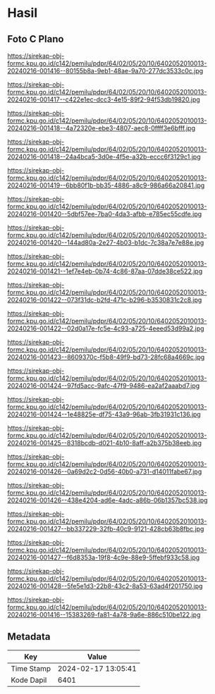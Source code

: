 # Hasil

## Foto C Plano

https://sirekap-obj-formc.kpu.go.id/c142/pemilu/pdpr/64/02/05/20/10/6402052010013-20240216-001416--80155b8a-9eb1-48ae-9a70-277dc3533c0c.jpg

https://sirekap-obj-formc.kpu.go.id/c142/pemilu/pdpr/64/02/05/20/10/6402052010013-20240216-001417--c422e1ec-dcc3-4e15-89f2-94f53db19820.jpg

https://sirekap-obj-formc.kpu.go.id/c142/pemilu/pdpr/64/02/05/20/10/6402052010013-20240216-001418--4a72320e-ebe3-4807-aec8-0ffff3e6bfff.jpg

https://sirekap-obj-formc.kpu.go.id/c142/pemilu/pdpr/64/02/05/20/10/6402052010013-20240216-001418--24a4bca5-3d0e-4f5e-a32b-eccc6f3129c1.jpg

https://sirekap-obj-formc.kpu.go.id/c142/pemilu/pdpr/64/02/05/20/10/6402052010013-20240216-001419--6bb80f1b-bb35-4886-a8c9-986a66a20841.jpg

https://sirekap-obj-formc.kpu.go.id/c142/pemilu/pdpr/64/02/05/20/10/6402052010013-20240216-001420--5dbf57ee-7ba0-4da3-afbb-e785ec55cdfe.jpg

https://sirekap-obj-formc.kpu.go.id/c142/pemilu/pdpr/64/02/05/20/10/6402052010013-20240216-001420--144ad80a-2e27-4b03-b1dc-7c38a7e7e88e.jpg

https://sirekap-obj-formc.kpu.go.id/c142/pemilu/pdpr/64/02/05/20/10/6402052010013-20240216-001421--1ef7e4eb-0b74-4c86-87aa-07dde38ce522.jpg

https://sirekap-obj-formc.kpu.go.id/c142/pemilu/pdpr/64/02/05/20/10/6402052010013-20240216-001422--073f31dc-b2fd-471c-b296-b3530831c2c8.jpg

https://sirekap-obj-formc.kpu.go.id/c142/pemilu/pdpr/64/02/05/20/10/6402052010013-20240216-001422--02d0a17e-fc5e-4c93-a725-4eeed53d99a2.jpg

https://sirekap-obj-formc.kpu.go.id/c142/pemilu/pdpr/64/02/05/20/10/6402052010013-20240216-001423--8609370c-f5b8-49f9-bd73-28fc68a4669c.jpg

https://sirekap-obj-formc.kpu.go.id/c142/pemilu/pdpr/64/02/05/20/10/6402052010013-20240216-001424--97fd5acc-9afc-47f9-9486-ea2af2aaabd7.jpg

https://sirekap-obj-formc.kpu.go.id/c142/pemilu/pdpr/64/02/05/20/10/6402052010013-20240216-001424--1e48825e-df75-43a9-96ab-3fb31931c136.jpg

https://sirekap-obj-formc.kpu.go.id/c142/pemilu/pdpr/64/02/05/20/10/6402052010013-20240216-001425--8318bcdb-d021-4b10-8aff-a2b375b38eeb.jpg

https://sirekap-obj-formc.kpu.go.id/c142/pemilu/pdpr/64/02/05/20/10/6402052010013-20240216-001426--0a69d2c2-0d56-40b0-a731-d14011fabe67.jpg

https://sirekap-obj-formc.kpu.go.id/c142/pemilu/pdpr/64/02/05/20/10/6402052010013-20240216-001426--438e4204-ad6e-4adc-a86b-06b1357bc538.jpg

https://sirekap-obj-formc.kpu.go.id/c142/pemilu/pdpr/64/02/05/20/10/6402052010013-20240216-001427--bb337229-32fb-40c9-9121-428cb63b8fbc.jpg

https://sirekap-obj-formc.kpu.go.id/c142/pemilu/pdpr/64/02/05/20/10/6402052010013-20240216-001427--f6d8353a-19f8-4c9e-88e9-5ffebf933c58.jpg

https://sirekap-obj-formc.kpu.go.id/c142/pemilu/pdpr/64/02/05/20/10/6402052010013-20240216-001428--5fe5e1d3-22b8-43c2-8a53-63ad4f201750.jpg

https://sirekap-obj-formc.kpu.go.id/c142/pemilu/pdpr/64/02/05/20/10/6402052010013-20240216-001416--15383269-fa81-4a78-9a6e-886c510be122.jpg


## Metadata

| Key        | Value               |
| ---------- | ------------------- |
| Time Stamp | 2024-02-17 13:05:41 |
| Kode Dapil | 6401                |



